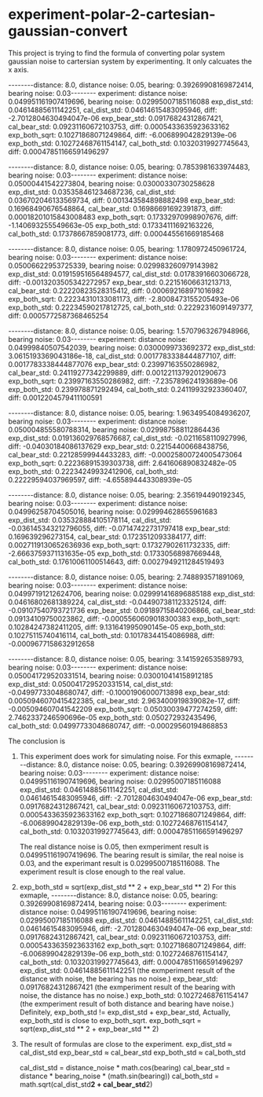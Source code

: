 # experiment-polar-2-cartesian-gaussian-convert


This project is trying to find the formula of converting polar system gaussian noise to cartersian system by experimenting. It only calcuates the x axis.

--------distance: 8.0, distance noise: 0.05, bearing: 0.39269908169872414, bearing noise: 0.03--------
experiment: distance noise: 0.049951161907419696, bearing noise: 0.02995007185116088
exp_dist_std: 0.04614885611142251, cal_dist_std: 0.04614615483095946, diff: -2.7012804630494047e-06
exp_bear_std: 0.09176824312867421, cal_bear_std: 0.09231160672103753, diff: 0.0005433635923633162
exp_both_sqrt: 0.10271868071249864, diff: -6.006899042829139e-06
exp_both_std: 0.10272468761154147, cal_both_std: 0.10320319927745643, diff: 0.00047851166591496297


--------distance: 8.0, distance noise: 0.05, bearing: 0.7853981633974483, bearing noise: 0.03--------
experiment: distance noise: 0.05000441542273804, bearing noise: 0.03000330730258628
exp_dist_std: 0.035358461234687236, cal_dist_std: 0.036702046133569734, diff: 0.001343584898882498
exp_bear_std: 0.16968490676548864, cal_bear_std: 0.16986691692391873, diff: 0.00018201015843008483
exp_both_sqrt: 0.17332970998907676, diff: -1.140693255549663e-05
exp_both_std: 0.17334111692163226, cal_both_std: 0.17378667859081773, diff: 0.000445561669185468


--------distance: 8.0, distance noise: 0.05, bearing: 1.1780972450961724, bearing noise: 0.03--------
experiment: distance noise: 0.05006622953725339, bearing noise: 0.029983260979143982
exp_dist_std: 0.019159516564894577, cal_dist_std: 0.01783916603066728, diff: -0.0013203505342272957
exp_bear_std: 0.22151606631213713, cal_bear_std: 0.22220823528315412, diff: 0.000692168971016982
exp_both_sqrt: 0.22234310133081173, diff: -2.8008473155205493e-06
exp_both_std: 0.22234590217812725, cal_both_std: 0.22292316091497377, diff: 0.0005772587368465254


--------distance: 8.0, distance noise: 0.05, bearing: 1.5707963267948966, bearing noise: 0.03--------
experiment: distance noise: 0.04999840507542039, bearing noise: 0.0300099733692372
exp_dist_std: 3.0615193369043186e-18, cal_dist_std: 0.0017783338444877107, diff: 0.0017783338444877076
exp_bear_std: 0.23997163550286982, cal_bear_std: 0.24119277342299889, diff: 0.0012211379201290673
exp_both_sqrt: 0.23997163550286982, diff: -7.235789624193689e-06
exp_both_std: 0.239978871292494, cal_both_std: 0.24119932923360407, diff: 0.0012204579411100591


--------distance: 8.0, distance noise: 0.05, bearing: 1.9634954084936207, bearing noise: 0.03--------
experiment: distance noise: 0.050004855580788314, bearing noise: 0.029987588112864436
exp_dist_std: 0.019136029768576687, cal_dist_std: -0.0211658110927996, diff: -0.04030184086137629
exp_bear_std: 0.22154400668438756, cal_bear_std: 0.22128599944433283, diff: -0.00025800724005473064
exp_both_sqrt: 0.22236891539303738, diff: 2.641606890832482e-05
exp_both_std: 0.22234249932412906, cal_both_std: 0.22229594037969597, diff: -4.655894443308939e-05


--------distance: 8.0, distance noise: 0.05, bearing: 2.356194490192345, bearing noise: 0.03--------
experiment: distance noise: 0.04996258704505016, bearing noise: 0.029994628655961683
exp_dist_std: 0.035328884105178114, cal_dist_std: -0.036145343212796055, diff: -0.07147422731797418
exp_bear_std: 0.169639296273154, cal_bear_std: 0.1723512093384177, diff: 0.0027119130652636936
exp_both_sqrt: 0.17327902611732335, diff: -2.6663759371131635e-05
exp_both_std: 0.17330568987669448, cal_both_std: 0.17610061100514643, diff: 0.0027949211284519493


--------distance: 8.0, distance noise: 0.05, bearing: 2.748893571891069, bearing noise: 0.03--------
experiment: distance noise: 0.04997191212624706, bearing noise: 0.029991416896885188
exp_dist_std: 0.04616802681389224, cal_dist_std: -0.044907381123325124, diff: -0.09107540793721736
exp_bear_std: 0.09189715840206866, cal_bear_std: 0.09134109750023862, diff: -0.0005560609018300383
exp_both_sqrt: 0.10284247382411205, diff: 9.131641995090145e-05
exp_both_std: 0.10275115740416114, cal_both_std: 0.10178344154086988, diff: -0.0009677158632912658


--------distance: 8.0, distance noise: 0.05, bearing: 3.141592653589793, bearing noise: 0.03--------
experiment: distance noise: 0.050041729520331514, bearing noise: 0.030010414158912185
exp_dist_std: 0.050041729520331514, cal_dist_std: -0.04997733048680747, diff: -0.10001906000713898
exp_bear_std: 0.0050946070415422385, cal_bear_std: 2.963400919839082e-17, diff: -0.005094607041542209
exp_both_sqrt: 0.05030039477274259, diff: 2.7462337246590696e-05
exp_both_std: 0.050272932435496, cal_both_std: 0.04997733048680747, diff: -0.00029560194868853

The conclusion is 
1. This experiment does work for simulating noise. 
   For this exmaple,
       --------distance: 8.0, distance noise: 0.05, bearing: 0.39269908169872414, bearing noise: 0.03--------
       experiment: distance noise: 0.049951161907419696, bearing noise: 0.02995007185116088
       exp_dist_std: 0.04614885611142251, cal_dist_std: 0.04614615483095946, diff: -2.7012804630494047e-06
       exp_bear_std: 0.09176824312867421, cal_bear_std: 0.09231160672103753, diff: 0.0005433635923633162
       exp_both_sqrt: 0.10271868071249864, diff: -6.006899042829139e-06
       exp_both_std: 0.10272468761154147, cal_both_std: 0.10320319927745643, diff: 0.00047851166591496297
   
   The real distance noise is 0.05, then exmperiment result is 0.049951161907419696. The bearing result is similar, the real noise is 0.03, and the experimant result is 0.02995007185116088. The experiment result is close enough to the real value.
   
2. exp_both_std ≈ sqrt(exp_dist_std ** 2 + exp_bear_std ** 2)
   For this exmaple,
       --------distance: 8.0, distance noise: 0.05, bearing: 0.39269908169872414, bearing noise: 0.03--------
       experiment: distance noise: 0.049951161907419696, bearing noise: 0.02995007185116088
       exp_dist_std: 0.04614885611142251, cal_dist_std: 0.04614615483095946, diff: -2.7012804630494047e-06
       exp_bear_std: 0.09176824312867421, cal_bear_std: 0.09231160672103753, diff: 0.0005433635923633162
       exp_both_sqrt: 0.10271868071249864, diff: -6.006899042829139e-06
       exp_both_std: 0.10272468761154147, cal_both_std: 0.10320319927745643, diff: 0.00047851166591496297
    exp_dist_std: 0.04614885611142251 (the exmperiment result of the distance with noise, the bearing has no noise.)
    exp_bear_std: 0.09176824312867421 (the exmperiment result of the bearing with noise, the distance has no noise.)
    exp_both_std: 0.10272468761154147 (the exmperiment result of both distance and bearing have noise.)
    Definitely, 
        exp_both_std != exp_dist_std + exp_bear_std, 
    Actually, exp_both_std is close to exp_both_sqrt.
       exp_both_sqrt = sqrt(exp_dist_std ** 2 + exp_bear_std ** 2)
    
3. The result of formulas are close to the experiment.
   exp_dist_std ≈ cal_dist_std
   exp_bear_std ≈ cal_bear_std
   exp_both_std ≈ cal_both_std
   
   cal_dist_std = distance_noise * math.cos(bearing)
   cal_bear_std = distance * bearing_noise * (math.sin(bearing))
   cal_both_std = math.sqrt(cal_dist_std**2 + cal_bear_std**2)

   
    
    
